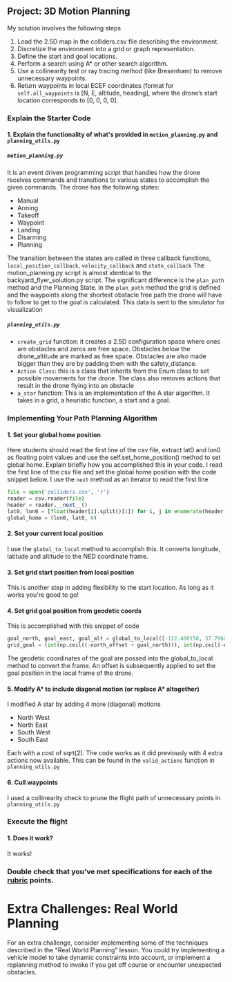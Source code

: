 ## Project: 3D Motion Planning

My solution involves the following steps
1. Load the 2.5D map in the colliders.csv file describing the environment.
2. Discretize the environment into a grid or graph representation.
3. Define the start and goal locations.
4. Perform a search using A* or other search algorithm.
5. Use a collinearity test or ray tracing method (like Bresenham) to remove unnecessary waypoints.
6. Return waypoints in local ECEF coordinates (format for `self.all_waypoints` is [N, E, altitude, heading], where the drone’s start location corresponds to [0, 0, 0, 0].

### Explain the Starter Code

#### 1. Explain the functionality of what's provided in `motion_planning.py` and `planning_utils.py`

##### `motion_planning.py`
It is an event driven programming script that handles how the drone receives commands and transitions to various states to accomplish the given commands. The drone  has the following states:
* Manual
* Arming
* Takeoff
* Waypoint
* Landing
* Disarming
* Planning

The transition between the states are called in three callback functions, `local_position_callback`, `velocity_callback` and `state_callback`
The motion_planning.py script is almost identical to the backyard_flyer_solution.py script. The significant difference is the `plan_path` method and the Planning State.
In the `plan_path` method the grid is defined and the waypoints along the shortest obstacle free path the drone will have to follow to get to the goal is calculated. This data is sent to the simulator for visualization


##### `planning_utils.py`
* `create_grid` function:
it creates a 2.5D configuration space where ones are obstacles and zeros are free space. Obstacles below the drone_altitude are marked as free space. Obstacles are also made bigger than they are by padding them with the safety_distance.
* `Action Class`:
this is a class that inherits from the Enum class to set possible movements for the drone. The class also removes actions that result in the drone flying into an obstacle
* `a_star` function:
This is an implementation of the A star algorithm. It takes in a grid, a heuristic function, a start and a goal.

### Implementing Your Path Planning Algorithm

#### 1. Set your global home position
Here students should read the first line of the csv file, extract lat0 and lon0 as floating point values and use the self.set_home_position() method to set global home. Explain briefly how you accomplished this in your code.
I read the first line of the csv file and set the global home position with the code snippet below. I use the `next` method as an iterator to read the first line
```python
file = open('colliders.csv', 'r')
reader = csv.reader(file)
header = reader.__next__()
lat0, lon0 = [float(header[i].split()[1]) for i, j in enumerate(header)]
global_home = (lon0, lat0, 0)
```

#### 2. Set your current local position
I use the `global_to_local` method to accomplish this. It converts longitude, latitude and altitude to the NED coordinate frame.

#### 3. Set grid start position from local position
This is another step in adding flexibility to the start location. As long as it works you're good to go!

#### 4. Set grid goal position from geodetic coords
This is accomplished with this snippet of code
```python
goal_north, goal_east, goal_alt = global_to_local([-122.400150, 37.796005, TARGET_ALTITUDE], self.global_home)
grid_goal = (int(np.ceil((-north_offset + goal_north))), int(np.ceil(-east_offset + goal_east)))
```
The geodetic coordinates  of the goal are possed into the global_to_local method to convert the frame. An offset is subsequently applied to set the goal position in the local frame of the drone.


#### 5. Modify A* to include diagonal motion (or replace A* altogether)
I modified A star by adding 4 more (diagonal) motions
* North West
* North East
* South West
* South East

Each with a cost of sqrt(2).
The code works as it did previously with 4 extra actions now available.
This can be found in the `valid_actions` function in `planning_utils.py`


#### 6. Cull waypoints 
I used a collinearity check to prune the flight path of unnecessary points in `planning_utils.py`



### Execute the flight
#### 1. Does it work?
It works!

### Double check that you've met specifications for each of the [rubric](https://review.udacity.com/#!/rubrics/1534/view) points.
  
# Extra Challenges: Real World Planning

For an extra challenge, consider implementing some of the techniques described in the "Real World Planning" lesson. You could try implementing a vehicle model to take dynamic constraints into account, or implement a replanning method to invoke if you get off course or encounter unexpected obstacles.


